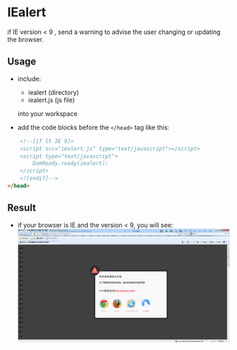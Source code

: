 # IEalert
if IE version < 9 , send a warning to advise the user changing or updating the browser.

## Usage
* include:
    * iealert   (directory)
    * iealert.js (js file)

    into your workspace

* add the code blocks before the ```</head>``` tag like this:
```html
    <!--[if lt IE 9]>
    <script src="iealert.js" type="text/javascript"></script>
    <script type="text/javascript">
        DomReady.ready(iealert);
    </script>
    <![endif]-->
</head>
```

## Result
* if your browser is IE and the version < 9, you will see: 
![image](https://raw.githubusercontent.com/cc93/IEalert/master/ieAlertResult.png)